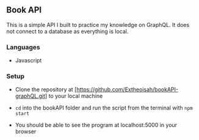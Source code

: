 ## Book API

This is a simple API I built to practice my knowledge on GraphQL. 
It does not connect to a database as everything is local.

### Languages

- Javascript

### Setup

- Clone the repository at [https://github.com/Extheoisah/bookAPI-graphQL.git] to your local machine

- ```cd``` into the bookAPI folder and run the script from the terminal with ```npm start```

- You should be able to see the program at localhost:5000 in your browser